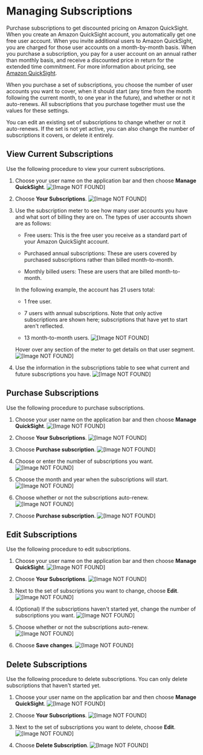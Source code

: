 # Managing Subscriptions<a name="managing-subscriptions"></a>

Purchase subscriptions to get discounted pricing on Amazon QuickSight\. When you create an Amazon QuickSight account, you automatically get one free user account\. When you invite additional users to Amazon QuickSight, you are charged for those user accounts on a month\-by\-month basis\. When you purchase a subscription, you pay for a user account on an annual rather than monthly basis, and receive a discounted price in return for the extended time commitment\. For more information about pricing, see [Amazon QuickSight](https://aws.amazon.com/quicksight/#Pricing)\.

When you purchase a set of subscriptions, you choose the number of user accounts you want to cover, when it should start \(any time from the month following the current month, to one year in the future\), and whether or not it auto\-renews\. All subscriptions that you purchase together must use the values for these settings\.

You can edit an existing set of subscriptions to change whether or not it auto\-renews\. If the set is not yet active, you can also change the number of subscriptions it covers, or delete it entirely\.

## View Current Subscriptions<a name="view-subscriptions"></a>

Use the following procedure to view your current subscriptions\.

1. Choose your user name on the application bar and then choose **Manage QuickSight**\.
![\[Image NOT FOUND\]](http://docs.aws.amazon.com/quicksight/latest/user/images/admin-menu.png)

1. Choose **Your Subscriptions**\.
![\[Image NOT FOUND\]](http://docs.aws.amazon.com/quicksight/latest/user/images/your-subscriptions.png)

1. Use the subscription meter to see how many user accounts you have and what sort of billing they are on\. The types of user accounts shown are as follows:

   + Free users: This is the free user you receive as a standard part of your Amazon QuickSight account\.

   + Purchased annual subscriptions: These are users covered by purchased subscriptions rather than billed month\-to\-month\.

   + Monthly billed users: These are users that are billed month\-to\-month\.

   In the following example, the account has 21 users total:

   + 1 free user\.

   + 7 users with annual subscriptions\. Note that only active subscriptions are shown here; subscriptions that have yet to start aren't reflected\.

   + 13 month\-to\-month users\.
![\[Image NOT FOUND\]](http://docs.aws.amazon.com/quicksight/latest/user/images/subscription-meter.png)

   Hover over any section of the meter to get details on that user segment\.
![\[Image NOT FOUND\]](http://docs.aws.amazon.com/quicksight/latest/user/images/subscription-meter-detail.png)

1. Use the information in the subscriptions table to see what current and future subscriptions you have\.
![\[Image NOT FOUND\]](http://docs.aws.amazon.com/quicksight/latest/user/images/subscriptions.png)

## Purchase Subscriptions<a name="buy-subscriptions"></a>

Use the following procedure to purchase subscriptions\.

1. Choose your user name on the application bar and then choose **Manage QuickSight**\.
![\[Image NOT FOUND\]](http://docs.aws.amazon.com/quicksight/latest/user/images/admin-menu.png)

1. Choose **Your Subscriptions**\.
![\[Image NOT FOUND\]](http://docs.aws.amazon.com/quicksight/latest/user/images/your-subscriptions.png)

1. Choose **Purchase subscription**\.
![\[Image NOT FOUND\]](http://docs.aws.amazon.com/quicksight/latest/user/images/purchase-subscriptions.png)

1. Choose or enter the number of subscriptions you want\.
![\[Image NOT FOUND\]](http://docs.aws.amazon.com/quicksight/latest/user/images/purchase1.png)

1. Choose the month and year when the subscriptions will start\.
![\[Image NOT FOUND\]](http://docs.aws.amazon.com/quicksight/latest/user/images/purchase2.png)

1. Choose whether or not the subscriptions auto\-renew\.
![\[Image NOT FOUND\]](http://docs.aws.amazon.com/quicksight/latest/user/images/purchase3.png)

1. Choose **Purchase subscription**\.
![\[Image NOT FOUND\]](http://docs.aws.amazon.com/quicksight/latest/user/images/purchase4.png)

## Edit Subscriptions<a name="edit-subscriptions"></a>

Use the following procedure to edit subscriptions\.

1. Choose your user name on the application bar and then choose **Manage QuickSight**\.
![\[Image NOT FOUND\]](http://docs.aws.amazon.com/quicksight/latest/user/images/admin-menu.png)

1. Choose **Your Subscriptions**\.
![\[Image NOT FOUND\]](http://docs.aws.amazon.com/quicksight/latest/user/images/your-subscriptions.png)

1. Next to the set of subscriptions you want to change, choose **Edit**\.
![\[Image NOT FOUND\]](http://docs.aws.amazon.com/quicksight/latest/user/images/edit-subscriptions.png)

1. \(Optional\) If the subscriptions haven't started yet, change the number of subscriptions you want\.
![\[Image NOT FOUND\]](http://docs.aws.amazon.com/quicksight/latest/user/images/edit3.png)

1. Choose whether or not the subscriptions auto\-renew\.
![\[Image NOT FOUND\]](http://docs.aws.amazon.com/quicksight/latest/user/images/edit2.png)

1. Choose **Save changes**\.
![\[Image NOT FOUND\]](http://docs.aws.amazon.com/quicksight/latest/user/images/edit1.png)

## Delete Subscriptions<a name="delete-subscriptions"></a>

Use the following procedure to delete subscriptions\. You can only delete subscriptions that haven't started yet\.

1. Choose your user name on the application bar and then choose **Manage QuickSight**\.
![\[Image NOT FOUND\]](http://docs.aws.amazon.com/quicksight/latest/user/images/admin-menu.png)

1. Choose **Your Subscriptions**\.
![\[Image NOT FOUND\]](http://docs.aws.amazon.com/quicksight/latest/user/images/your-subscriptions.png)

1. Next to the set of subscriptions you want to delete, choose **Edit**\.
![\[Image NOT FOUND\]](http://docs.aws.amazon.com/quicksight/latest/user/images/edit-subscriptions.png)

1. Choose **Delete Subscription**\.
![\[Image NOT FOUND\]](http://docs.aws.amazon.com/quicksight/latest/user/images/edit4.png)
